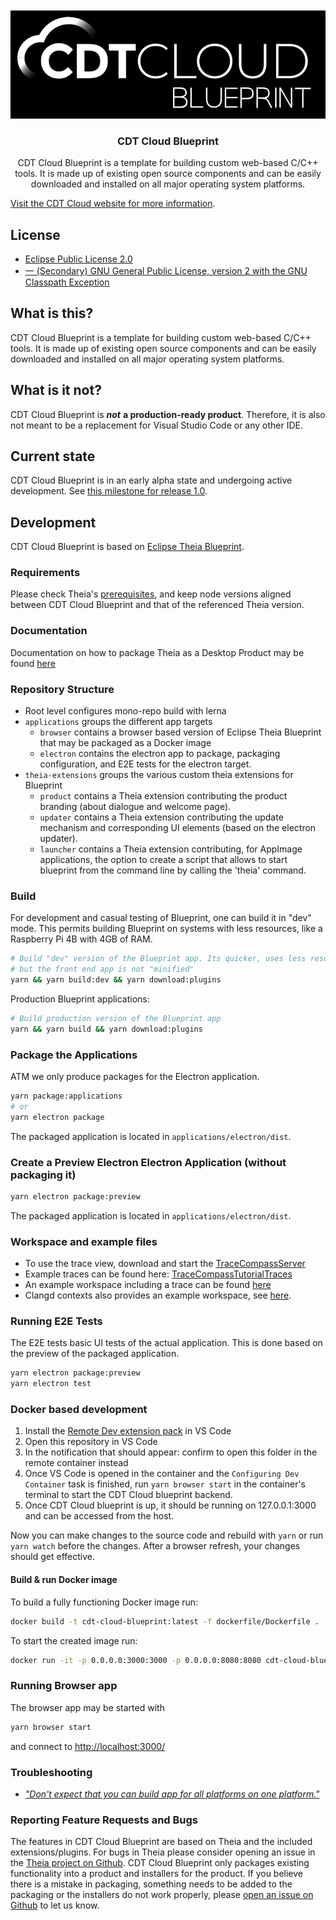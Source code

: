 <br/>
<div id="cdt-cloud-logo" align="center">
    <br />
    <img src="theia-extensions/theia-blueprint-product/src/browser/icons/CDTCloudBlueprintLogo.png" alt="CDT Cloud Blueprint Logo"/>
    <h3>CDT Cloud Blueprint</h3>
</div>

<div id="badges" align="center">

CDT Cloud Blueprint is a template for building custom web-based C/C++ tools. It is made up of existing open source components and can be easily downloaded and installed on all major operating system platforms.

</div>

[Visit the CDT Cloud website for more information](https://www.eclipse.org/cdt-cloud/).

## License

- [Eclipse Public License 2.0](LICENSE)
- [一 (Secondary) GNU General Public License, version 2 with the GNU Classpath Exception](LICENSE)

## What is this?

CDT Cloud Blueprint is a template for building custom web-based C/C++ tools. It is made up of existing open source components and can be easily downloaded and installed on all major operating system platforms.

## What is it not?

CDT Cloud Blueprint is ***not*** **a production-ready product**. Therefore, it is also not meant to be a replacement for Visual Studio Code or any other IDE.

## Current state

CDT Cloud Blueprint is in an early alpha state and undergoing active development.
See [this milestone for release 1.0](https://github.com/eclipse-cdt-cloud/cdt-cloud-blueprint/milestone/1).

## Development

CDT Cloud Blueprint is based on [Eclipse Theia Blueprint](https://github.com/eclipse-theia/theia-blueprint).

### Requirements

Please check Theia's [prerequisites](https://github.com/eclipse-theia/theia/blob/master/doc/Developing.md#prerequisites), and keep node versions aligned between CDT Cloud Blueprint and that of the referenced Theia version.

### Documentation

Documentation on how to package Theia as a Desktop Product may be found [here](https://theia-ide.org/docs/blueprint_documentation/)

### Repository Structure

- Root level configures mono-repo build with lerna
- `applications` groups the different app targets
  - `browser` contains a browser based version of Eclipse Theia Blueprint that may be packaged as a Docker image
  - `electron` contains the electron app to package, packaging configuration, and E2E tests for the electron target.
- `theia-extensions` groups the various custom theia extensions for Blueprint
  - `product` contains a Theia extension contributing the product branding (about dialogue and welcome page).
  - `updater` contains a Theia extension contributing the update mechanism and corresponding UI elements (based on the electron updater).
  - `launcher` contains a Theia extension contributing, for AppImage applications, the option to create a script that allows to start blueprint from the command line by calling the 'theia' command.

### Build

For development and casual testing of Blueprint, one can build it in "dev" mode. This permits building Blueprint on systems with less resources, like a Raspberry Pi 4B with 4GB of RAM.

```sh
# Build "dev" version of the Blueprint app. Its quicker, uses less resources, 
# but the front end app is not "minified"
yarn && yarn build:dev && yarn download:plugins
```

Production Blueprint applications:

```sh
# Build production version of the Blueprint app
yarn && yarn build && yarn download:plugins
```

### Package the Applications

ATM we only produce packages for the Electron application.

```sh
yarn package:applications
# or
yarn electron package
```

The packaged application is located in `applications/electron/dist`.

### Create a Preview Electron Electron Application (without packaging it)

```sh
yarn electron package:preview
```

The packaged application is located in `applications/electron/dist`.

### Workspace and example files

- To use the trace view, download and start the [TraceCompassServer](https://download.eclipse.org/tracecompass.incubator/trace-server/rcp/)
- Example traces can be found here: [TraceCompassTutorialTraces](https://github.com/tuxology/tracevizlab/blob/master/labs/TraceCompassTutorialTraces.tgz)
- An example workspace including a trace can be found [here](https://github.com/eclipsesource/cdtcloud-alpha/tree/master/example/workspace)
- Clangd contexts also provides an example workspace, see [here](https://github.com/eclipse-cdt-cloud/clangd-contexts/tree/main/examples/clangd-workspace).

### Running E2E Tests

The E2E tests basic UI tests of the actual application.
This is done based on the preview of the packaged application.

```sh
yarn electron package:preview
yarn electron test
```

### Docker based development

1. Install the [Remote Dev extension pack](https://marketplace.visualstudio.com/items?itemName=ms-vscode-remote.vscode-remote-extensionpack) in VS Code
2. Open this repository in VS Code
3. In the notification that should appear: confirm to open this folder in the remote container instead
4. Once VS Code is opened in the container and the `Configuring Dev Container` task is finished, run `yarn browser start` in the container's terminal to start the CDT Cloud blueprint backend.
5. Once CDT Cloud blueprint is up, it should be running on 127.0.0.1:3000 and can be accessed from the host.

Now you can make changes to the source code and rebuild with `yarn` or run `yarn watch` before the changes. After a browser refresh, your changes should get effective.

#### Build & run Docker image

To build a fully functioning Docker image run:

```sh
docker build -t cdt-cloud-blueprint:latest -f dockerfile/Dockerfile .
```

To start the created image run:

```sh
docker run -it -p 0.0.0.0:3000:3000 -p 0.0.0.0:8080:8080 cdt-cloud-blueprint:latest
```

### Running Browser app

The browser app may be started with

```sh
yarn browser start
```

and connect to <http://localhost:3000/>

### Troubleshooting

- [_"Don't expect that you can build app for all platforms on one platform."_](https://www.electron.build/multi-platform-build)

### Reporting Feature Requests and Bugs

The features in CDT Cloud Blueprint are based on Theia and the included extensions/plugins. For bugs in Theia please consider opening an issue in the [Theia project on Github](https://github.com/eclipse-theia/theia/issues/new/choose).
CDT Cloud Blueprint only packages existing functionality into a product and installers for the product. If you believe there is a mistake in packaging, something needs to be added to the packaging or the installers do not work properly, please [open an issue on Github](https://github.com/eclipse-cdt-cloud/cdt-cloud-blueprint/issues/new/choose) to let us know.
